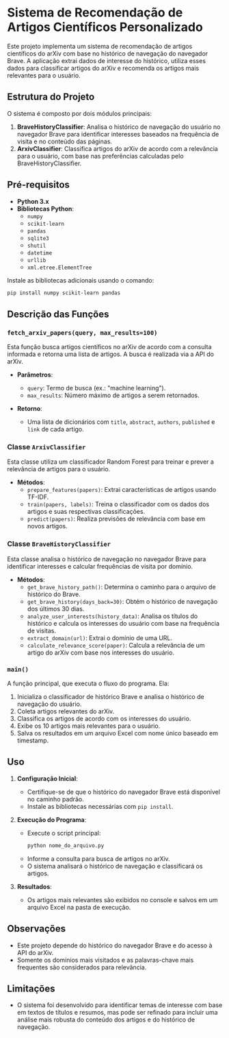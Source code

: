 # Sistema de Recomendação de Artigos Científicos Personalizado

Este projeto implementa um sistema de recomendação de artigos científicos do arXiv com base no histórico de navegação do navegador Brave. A aplicação extrai dados de interesse do histórico, utiliza esses dados para classificar artigos do arXiv e recomenda os artigos mais relevantes para o usuário.

## Estrutura do Projeto

O sistema é composto por dois módulos principais:

1. **BraveHistoryClassifier**: Analisa o histórico de navegação do usuário no navegador Brave para identificar interesses baseados na frequência de visita e no conteúdo das páginas.
2. **ArxivClassifier**: Classifica artigos do arXiv de acordo com a relevância para o usuário, com base nas preferências calculadas pelo BraveHistoryClassifier.

## Pré-requisitos

- **Python 3.x**
- **Bibliotecas Python**:
  - `numpy`
  - `scikit-learn`
  - `pandas`
  - `sqlite3`
  - `shutil`
  - `datetime`
  - `urllib`
  - `xml.etree.ElementTree`

Instale as bibliotecas adicionais usando o comando:

```bash
pip install numpy scikit-learn pandas
```

## Descrição das Funções

### `fetch_arxiv_papers(query, max_results=100)`

Esta função busca artigos científicos no arXiv de acordo com a consulta informada e retorna uma lista de artigos. A busca é realizada via a API do arXiv.

- **Parâmetros**:
  - `query`: Termo de busca (ex.: "machine learning").
  - `max_results`: Número máximo de artigos a serem retornados.
  
- **Retorno**:
  - Uma lista de dicionários com `title`, `abstract`, `authors`, `published` e `link` de cada artigo.

### Classe `ArxivClassifier`

Esta classe utiliza um classificador Random Forest para treinar e prever a relevância de artigos para o usuário.

- **Métodos**:
  - `prepare_features(papers)`: Extrai características de artigos usando TF-IDF.
  - `train(papers, labels)`: Treina o classificador com os dados dos artigos e suas respectivas classificações.
  - `predict(papers)`: Realiza previsões de relevância com base em novos artigos.

### Classe `BraveHistoryClassifier`

Esta classe analisa o histórico de navegação no navegador Brave para identificar interesses e calcular frequências de visita por domínio.

- **Métodos**:
  - `get_brave_history_path()`: Determina o caminho para o arquivo de histórico do Brave.
  - `get_brave_history(days_back=30)`: Obtém o histórico de navegação dos últimos 30 dias.
  - `analyze_user_interests(history_data)`: Analisa os títulos do histórico e calcula os interesses do usuário com base na frequência de visitas.
  - `extract_domain(url)`: Extrai o domínio de uma URL.
  - `calculate_relevance_score(paper)`: Calcula a relevância de um artigo do arXiv com base nos interesses do usuário.

### `main()`

A função principal, que executa o fluxo do programa. Ela:
1. Inicializa o classificador de histórico Brave e analisa o histórico de navegação do usuário.
2. Coleta artigos relevantes do arXiv.
3. Classifica os artigos de acordo com os interesses do usuário.
4. Exibe os 10 artigos mais relevantes para o usuário.
5. Salva os resultados em um arquivo Excel com nome único baseado em timestamp.

## Uso

1. **Configuração Inicial**:
   - Certifique-se de que o histórico do navegador Brave está disponível no caminho padrão.
   - Instale as bibliotecas necessárias com `pip install`.

2. **Execução do Programa**:
   - Execute o script principal:
     ```bash
     python nome_do_arquivo.py
     ```
   - Informe a consulta para busca de artigos no arXiv.
   - O sistema analisará o histórico de navegação e classificará os artigos.

3. **Resultados**:
   - Os artigos mais relevantes são exibidos no console e salvos em um arquivo Excel na pasta de execução.

## Observações

- Este projeto depende do histórico do navegador Brave e do acesso à API do arXiv.
- Somente os domínios mais visitados e as palavras-chave mais frequentes são considerados para relevância.

## Limitações

- O sistema foi desenvolvido para identificar temas de interesse com base em textos de títulos e resumos, mas pode ser refinado para incluir uma análise mais robusta do conteúdo dos artigos e do histórico de navegação.
